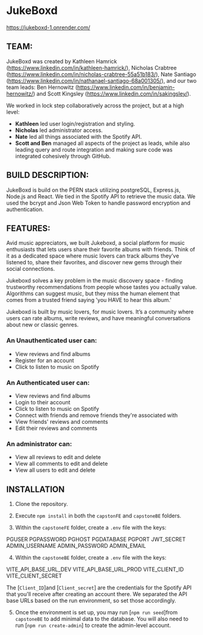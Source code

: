 # JukeBoxd

https://jukeboxd-1.onrender.com/

## TEAM:

JukeBoxd was created by Kathleen Hamrick (https://www.linkedin.com/in/kathleen-hamrick/), Nicholas Crabtree (https://www.linkedin.com/in/nicholas-crabtree-55a51b183/), Nate Santiago (https://www.linkedin.com/in/nathanael-santiago-68a001305/), and our two team leads: Ben Hernowitz (https://www.linkedin.com/in/benjamin-hernowitz/) and Scott Kingsley (https://www.linkedin.com/in/sakingsley/).

We worked in lock step collaboratively across the project, but at a high level:

- **Kathleen** led user login/registration and styling.
- **Nicholas** led administrator access.
- **Nate** led all things associated with the Spotify API.
- **Scott and Ben** managed all aspects of the project as leads, while also leading query and route integration and making sure code was integrated cohesively through GitHub.

## BUILD DESCRIPTION:

JukeBoxd is build on the PERN stack utilizing postgreSQL, Express.js, Node.js and React. We tied in the Spotify API to retrieve the music data. We used the bcrypt and Json Web Token to handle password encryption and authentication.

## FEATURES:

Avid music appreciators, we built Jukeboxd, a social platform for music enthusiasts that lets users share their favorite albums with friends. Think of it as a dedicated space where music lovers can track albums they’ve listened to, share their favorites, and discover new gems through their social connections.

Jukeboxd solves a key problem in the music discovery space - finding trustworthy recommendations from people whose tastes you actually value. Algorithms can suggest music, but they miss the human element that comes from a trusted friend saying 'you HAVE to hear this album.'

Jukeboxd is built by music lovers, for music lovers. It’s a community where users can rate albums, write reviews, and have meaningful conversations about new or classic genres.

### An Unauthenticated user can:

- View reviews and find albums
- Register for an account
- Click to listen to music on Spotify

### An Authenticated user can:

- View reviews and find albums
- Login to their account
- Click to listen to music on Spotify
- Connect with friends and remove friends they're associated with
- View friends' reviews and comments
- Edit their reviews and comments

### An administrator can:

- View all reviews to edit and delete
- View all comments to edit and delete
- View all users to edit and delete

## INSTALLATION

1. Clone the repository.

2. Execute `npm install` in both the `capstonFE` and `capstoneBE` folders.

3. Within the `capstoneFE` folder, create a `.env` file with the keys:

PGUSER
PGPASSWORD
PGHOST
PGDATABASE
PGPORT
JWT_SECRET
ADMIN_USERNAME
ADMIN_PASSWORD
ADMIN_EMAIL

4. Within the `capstoneBE` folder, create a `.env` file with the keys:

VITE_API_BASE_URL_DEV
VITE_API_BASE_URL_PROD
VITE_CLIENT_ID
VITE_CLIENT_SECRET

The [`Client_ID`]and [`Client_secret`] are the credentials for the Spotify API that you'll receive after creating an account there. We separated the API base URLs based on the run environment, so set those accordingly.

5. Once the environment is set up, you may run [`npm run seed`]from `capstoneBE` to add minimal data to the database. You will also need to run [`npm run create-admin`] to create the admin-level account.
